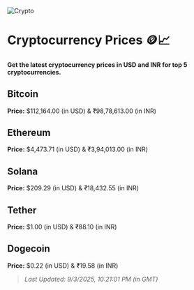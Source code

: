
![Crypto](https://www.techguide.com.au/wp-content/uploads/2020/11/crypto3.jpeg)

# Cryptocurrency Prices 🪙📈

#### Get the latest cryptocurrency prices in USD and INR for top 5 cryptocurrencies.

## Bitcoin

**Price:** $112,164.00 (in USD) & ₹98,78,613.00 (in INR)

## Ethereum

**Price:** $4,473.71 (in USD) & ₹3,94,013.00 (in INR)

## Solana

**Price:** $209.29 (in USD) & ₹18,432.55 (in INR)

## Tether

**Price:** $1.00 (in USD) & ₹88.10 (in INR)

## Dogecoin

**Price:** $0.22 (in USD) & ₹19.58 (in INR)

> _Last Updated: 9/3/2025, 10:21:01 PM (in GMT)_
